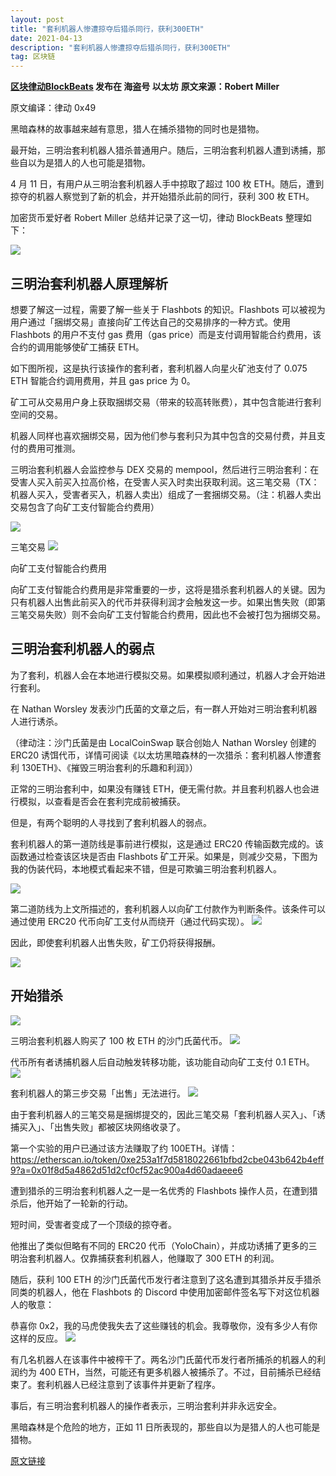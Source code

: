 ```yaml
---
layout: post
title: "套利机器人惨遭掠夺后猎杀同行，获利300ETH"
date: 2021-04-13
description: "套利机器人惨遭掠夺后猎杀同行，获利300ETH"
tag: 区块链
---   
```


__[区块律动BlockBeats](https://www.8btc.com/writer/373540) 发布在 海盗号 以太坊__
__原文来源：Robert Miller__

原文编译：律动 0x49

黑暗森林的故事越来越有意思，猎人在捕杀猎物的同时也是猎物。

最开始，三明治套利机器人猎杀普通用户。随后，三明治套利机器人遭到诱捕，那些自以为是猎人的人也可能是猎物。

4 月 11 日，有用户从三明治套利机器人手中掠取了超过 100 枚 ETH。随后，遭到掠夺的机器人察觉到了新的机会，并开始猎杀此前的同行，获利 300 枚 ETH。

加密货币爱好者 Robert Miller 总结并记录了这一切，律动 BlockBeats 整理如下：

![](/images/posts/bc/0413.01.jpg)

## 三明治套利机器人原理解析


想要了解这一过程，需要了解一些关于 Flashbots 的知识。Flashbots 可以被视为用户通过「捆绑交易」直接向矿工传达自己的交易排序的一种方式。使用 Flashbots 的用户不支付 gas 费用（gas price）而是支付调用智能合约费用，该合约的调用能够使矿工捕获 ETH。

如下图所视，这是执行该操作的套利者，套利机器人向星火矿池支付了 0.075 ETH 智能合约调用费用，并且 gas price 为 0。


矿工可从交易用户身上获取捆绑交易（带来的较高转账费），其中包含能进行套利空间的交易。

机器人同样也喜欢捆绑交易，因为他们参与套利只为其中包含的交易付费，并且支付的费用可推测。

三明治套利机器人会监控参与 DEX 交易的 mempool，然后进行三明治套利：在受害人买入前买入拉高价格，在受害人买入时卖出获取利润。这三笔交易（TX：机器人买入，受害者买入，机器人卖出）组成了一套捆绑交易。（注：机器人卖出交易包含了向矿工支付智能合约费用）

![](/images/posts/bc/0413.02.jpg)

三笔交易
![](/images/posts/bc/0413.03.jpg)

向矿工支付智能合约费用

向矿工支付智能合约费用是非常重要的一步，这将是猎杀套利机器人的关键。因为只有机器人出售此前买入的代币并获得利润才会触发这一步。如果出售失败（即第三笔交易失败）则不会向矿工支付智能合约费用，因此也不会被打包为捆绑交易。



## 三明治套利机器人的弱点


为了套利，机器人会在本地进行模拟交易。如果模拟顺利通过，机器人才会开始进行套利。

在 Nathan Worsley 发表沙门氏菌的文章之后，有一群人开始对三明治套利机器人进行诱杀。

（律动注：沙门氏菌是由 LocalCoinSwap 联合创始人 Nathan Worsley 创建的 ERC20 诱饵代币，详情可阅读《以太坊黑暗森林的一次猎杀：套利机器人惨遭套利 130ETH》、《摧毁三明治套利的乐趣和利润》）

正常的三明治套利中，如果没有赚钱 ETH，便无需付款。并且套利机器人也会进行模拟，以查看是否会在套利完成前被捕获。

但是，有两个聪明的人寻找到了套利机器人的弱点。

套利机器人的第一道防线是事前进行模拟，这是通过 ERC20 传输函数完成的。该函数通过检查该区块是否由 Flashbots 矿工开采。如果是，则减少交易，下图为我的伪装代码，本地模式看起来不错，但是可欺骗三明治套利机器人。

![](/images/posts/bc/0413.04.jpg)

第二道防线为上文所描述的，套利机器人以向矿工付款作为判断条件。该条件可以通过使用 ERC20 代币向矿工支付从而绕开（通过代码实现）。
![](/images/posts/bc/0413.05.jpg)

因此，即使套利机器人出售失败，矿工仍将获得报酬。

![](/images/posts/bc/0413.06.jpg)


## 开始猎杀
![](/images/posts/bc/0413.07.jpg)


三明治套利机器人购买了 100 枚 ETH 的沙门氏菌代币。
![](/images/posts/bc/0413.08.jpg)

代币所有者诱捕机器人后自动触发转移功能，该功能自动向矿工支付 0.1 ETH。
![](/images/posts/bc/0413.09.jpg)

套利机器人的第三步交易「出售」无法进行。
![](/images/posts/bc/0413.10.jpg)

由于套利机器人的三笔交易是捆绑提交的，因此三笔交易「套利机器人买入」、「诱捕买入」、「出售失败」都被区块网络收录了。

第一个实验的用户已通过该方法赚取了约 100ETH。详情：https://etherscan.io/token/0xe253a1f7d5818022661bfbd2cbe043b642b4eff9?a=0x01f8d5a4862d51d2cf0cf52ac900a4d60adaeee6

遭到猎杀的三明治套利机器人之一是一名优秀的 Flashbots 操作人员，在遭到猎杀后，他开始了一轮新的行动。

短时间，受害者变成了一个顶级的掠夺者。

他推出了类似但略有不同的 ERC20 代币（YoloChain），并成功诱捕了更多的三明治套利机器人。仅靠捕获套利机器人，他赚取了 300 ETH 的利润。

随后，获利 100 ETH 的沙门氏菌代币发行者注意到了这名遭到其猎杀并反手猎杀同类的机器人，他在 Flashbots 的 Discord 中使用加密邮件签名写下对这位机器人的敬意：

恭喜你 0x2，我的马虎使我失去了这些赚钱的机会。我尊敬你，没有多少人有你这样的反应。
![](/images/posts/bc/0413.11.jpg)

有几名机器人在该事件中被榨干了。两名沙门氏菌代币发行者所捕杀的机器人的利润约为 400 ETH，当然，可能还有更多机器人被捕杀了。不过，目前捕杀已经结束了。套利机器人已经注意到了该事件并更新了程序。

事后，有三明治套利机器人的操作者表示，三明治套利并非永远安全。

黑暗森林是个危险的地方，正如 11 日所表现的，那些自以为是猎人的人也可能是猎物。

[原文链接](https://www.8btc.com/article/6621012)